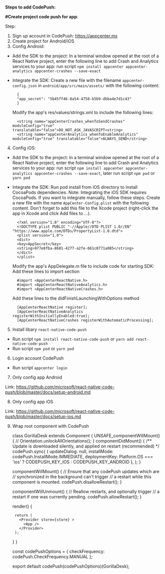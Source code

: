 **Steps to add CodePush:**

**#Create project code push for app**:

Step:

1. Sign up account in CodePush: https://appcenter.ms
2. Create project for Android/iOS
3. Config Android:
  - Add the SDK to the project:
      In a terminal window opened at the root of a React Native project, enter the following line to add Crash and Analytics services to your app: run script `npm install appcenter appcenter-analytics appcenter-crashes --save-exact`
  - Integrate the SDK:
      Create a new file with the filename `appcenter-config.json` in `android/app/src/main/assets/` with the following content:

          {
          "app_secret": "5b45ff46-8a54-4758-b5b9-dbba4e7d1c43"
          }

      Modify the app's res/values/strings.xml to include the following lines:

          <string name="appCenterCrashes_whenToSendCrashes" moduleConfig="true" translatable="false">DO_NOT_ASK_JAVASCRIPT<string>
          <string name="appCenterAnalytics_whenToEnableAnalytics" moduleConfig="true" translatable="false">ALWAYS_SEND</string>

4. Config iOS:
  - Add the SDK to the project:
      In a terminal window opened at the root of a React Native project, enter the following line to add Crash and Analytics services to your app: run script `npm install appcenter appcenter-analytics appcenter-crashes --save-exact`, later run script `npm pod` or `yarn pod`
  - Integrate the SDK:
      Run pod install from iOS directory to install CocoaPods dependencies.
      Note: Integrating the iOS SDK requires CocoaPods. If you want to integrate manually, follow these steps.
      Create a new file with the name `AppCenter-Config.plist` with the following content. Don't forget to add this file to the Xcode project (right-click the app in Xcode and click Add files to <App Name>...).

          <?xml version="1.0" encoding="UTF-8"?>
          <!DOCTYPE plist PUBLIC "-//Apple//DTD PLIST 1.0//EN" "https://www.apple.com/DTDs/PropertyList-1.0.dtd">
          <plist version="1.0">
          <dict>
          <key>AppSecret</key>
          <string>977e8fba-8601-4277-a2fe-661c0771a085</string>
          </dict>
          </plist>

      Modify the app's AppDelegate.m file to include code for starting SDK:
      Add these lines to import section

          #import <AppCenterReactNative.h>
          #import <AppCenterReactNativeAnalytics.h>
          #import <AppCenterReactNativeCrashes.h>

      Add these lines to the didFinishLaunchingWithOptions method

          [AppCenterReactNative register];
          [AppCenterReactNativeAnalytics registerWithInitiallyEnabled:true];
          [AppCenterReactNativeCrashes registerWithAutomaticProcessing];

5. Install libary `react-native-code-push`
  - Run script `npm install react-native-code-push` or `yarn add react-native-code-push`
  - Run script `npm pod` or `yarn pod`

6. Login account CodePush
  - Run script `appcenter login`

7. Only config app Android

Link: https://github.com/microsoft/react-native-code-push/blob/master/docs/setup-android.md

8. Only config app iOS

Link: https://github.com/microsoft/react-native-code-push/blob/master/docs/setup-ios.md

9. Wrap root component with CodePush

    class GorillaDesk extends Component {
      UNSAFE_componentWillMount() {
        // Orientation.unlockAllOrientations();
      }
      componentDidMount() {
        /** Update is downloaded silently, and applied on restart (recommended) */
        codePush.sync(
          {
            updateDialog: null,
            installMode: codePush.InstallMode.IMMEDIATE,
            deploymentKey: Platform.OS === 'ios' ? CODEPUSH_KEY_IOS : CODEPUSH_KEY_ANDROID
          },
        );
      }

      componentWillMount() {
        // Ensure that any codePush updates which are
        // synchronized in the background can't trigger
        // a restart while this component is mounted.
        codePush.disallowRestart();
      }

      componentWillUnmount() {
        // Reallow restarts, and optionally trigger
        // a restart if one was currently pending.
        codePush.allowRestart();
      }

      render() {

        return (
          <Provider store={store} >
            <App />
          </Provider>
        );
      }
    }

    const codePushOptions = { checkFrequency: codePush.CheckFrequency.MANUAL };

    export default codePush(codePushOptions)(GorillaDesk);


